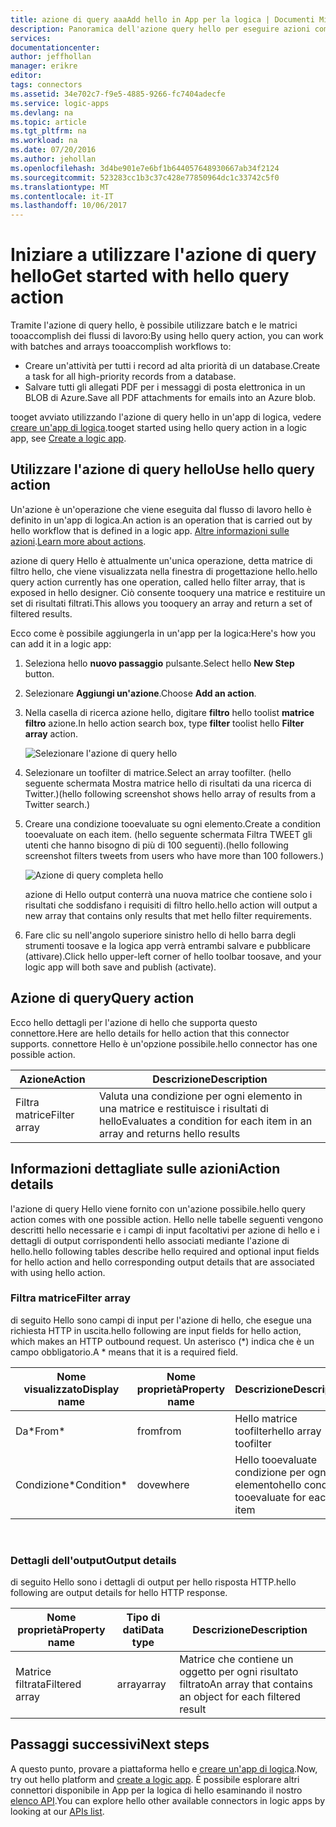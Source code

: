 ```yaml
---
title: azione di query aaaAdd hello in App per la logica | Documenti Microsoft
description: Panoramica dell'azione query hello per eseguire azioni come matrice di filtro.
services: 
documentationcenter: 
author: jeffhollan
manager: erikre
editor: 
tags: connectors
ms.assetid: 34e702c7-f9e5-4885-9266-fc7404adecfe
ms.service: logic-apps
ms.devlang: na
ms.topic: article
ms.tgt_pltfrm: na
ms.workload: na
ms.date: 07/20/2016
ms.author: jehollan
ms.openlocfilehash: 3d4be901e7e6bf1b644057648930667ab34f2124
ms.sourcegitcommit: 523283cc1b3c37c428e77850964dc1c33742c5f0
ms.translationtype: MT
ms.contentlocale: it-IT
ms.lasthandoff: 10/06/2017
---
```

# <a name="get-started-with-hello-query-action"></a><span data-ttu-id="94f9e-103">Iniziare a utilizzare l'azione di query hello</span><span class="sxs-lookup"><span data-stu-id="94f9e-103">Get started with hello query action</span></span>
<span data-ttu-id="94f9e-104">Tramite l'azione di query hello, è possibile utilizzare batch e le matrici tooaccomplish dei flussi di lavoro:</span><span class="sxs-lookup"><span data-stu-id="94f9e-104">By using hello query action, you can work with batches and arrays tooaccomplish workflows to:</span></span>

* <span data-ttu-id="94f9e-105">Creare un'attività per tutti i record ad alta priorità di un database.</span><span class="sxs-lookup"><span data-stu-id="94f9e-105">Create a task for all high-priority records from a database.</span></span>
* <span data-ttu-id="94f9e-106">Salvare tutti gli allegati PDF per i messaggi di posta elettronica in un BLOB di Azure.</span><span class="sxs-lookup"><span data-stu-id="94f9e-106">Save all PDF attachments for emails into an Azure blob.</span></span>

<span data-ttu-id="94f9e-107">tooget avviato utilizzando l'azione di query hello in un'app di logica, vedere [creare un'app di logica](../logic-apps/logic-apps-create-a-logic-app.md).</span><span class="sxs-lookup"><span data-stu-id="94f9e-107">tooget started using hello query action in a logic app, see [Create a logic app](../logic-apps/logic-apps-create-a-logic-app.md).</span></span>

## <a name="use-hello-query-action"></a><span data-ttu-id="94f9e-108">Utilizzare l'azione di query hello</span><span class="sxs-lookup"><span data-stu-id="94f9e-108">Use hello query action</span></span>
<span data-ttu-id="94f9e-109">Un'azione è un'operazione che viene eseguita dal flusso di lavoro hello è definito in un'app di logica.</span><span class="sxs-lookup"><span data-stu-id="94f9e-109">An action is an operation that is carried out by hello workflow that is defined in a logic app.</span></span> <span data-ttu-id="94f9e-110">[Altre informazioni sulle azioni](connectors-overview.md).</span><span class="sxs-lookup"><span data-stu-id="94f9e-110">[Learn more about actions](connectors-overview.md).</span></span>  

<span data-ttu-id="94f9e-111">azione di query Hello è attualmente un'unica operazione, detta matrice di filtro hello, che viene visualizzata nella finestra di progettazione hello.</span><span class="sxs-lookup"><span data-stu-id="94f9e-111">hello query action currently has one operation, called hello filter array, that is exposed in hello designer.</span></span> <span data-ttu-id="94f9e-112">Ciò consente tooquery una matrice e restituire un set di risultati filtrati.</span><span class="sxs-lookup"><span data-stu-id="94f9e-112">This allows you tooquery an array and return a set of filtered results.</span></span>

<span data-ttu-id="94f9e-113">Ecco come è possibile aggiungerla in un'app per la logica:</span><span class="sxs-lookup"><span data-stu-id="94f9e-113">Here's how you can add it in a logic app:</span></span>

1. <span data-ttu-id="94f9e-114">Seleziona hello **nuovo passaggio** pulsante.</span><span class="sxs-lookup"><span data-stu-id="94f9e-114">Select hello **New Step** button.</span></span>
2. <span data-ttu-id="94f9e-115">Selezionare **Aggiungi un'azione**.</span><span class="sxs-lookup"><span data-stu-id="94f9e-115">Choose **Add an action**.</span></span>
3. <span data-ttu-id="94f9e-116">Nella casella di ricerca azione hello, digitare **filtro** hello toolist **matrice filtro** azione.</span><span class="sxs-lookup"><span data-stu-id="94f9e-116">In hello action search box, type **filter** toolist hello **Filter array** action.</span></span>
   
    ![Selezionare l'azione di query hello](./media/connectors-native-query/using-action-1.png)
4. <span data-ttu-id="94f9e-118">Selezionare un toofilter di matrice.</span><span class="sxs-lookup"><span data-stu-id="94f9e-118">Select an array toofilter.</span></span> <span data-ttu-id="94f9e-119">(hello seguente schermata Mostra matrice hello di risultati da una ricerca di Twitter.)</span><span class="sxs-lookup"><span data-stu-id="94f9e-119">(hello following screenshot shows hello array of results from a Twitter search.)</span></span>
5. <span data-ttu-id="94f9e-120">Creare una condizione tooevaluate su ogni elemento.</span><span class="sxs-lookup"><span data-stu-id="94f9e-120">Create a condition tooevaluate on each item.</span></span> <span data-ttu-id="94f9e-121">(hello seguente schermata Filtra TWEET gli utenti che hanno bisogno di più di 100 seguenti).</span><span class="sxs-lookup"><span data-stu-id="94f9e-121">(hello following screenshot filters tweets from users who have more than 100 followers.)</span></span>
   
    ![Azione di query completa hello](./media/connectors-native-query/using-action-2.png)
   
    <span data-ttu-id="94f9e-123">azione di Hello output conterrà una nuova matrice che contiene solo i risultati che soddisfano i requisiti di filtro hello.</span><span class="sxs-lookup"><span data-stu-id="94f9e-123">hello action will output a new array that contains only results that met hello filter requirements.</span></span>
6. <span data-ttu-id="94f9e-124">Fare clic su nell'angolo superiore sinistro hello di hello barra degli strumenti toosave e la logica app verrà entrambi salvare e pubblicare (attivare).</span><span class="sxs-lookup"><span data-stu-id="94f9e-124">Click hello upper-left corner of hello toolbar toosave, and your logic app will both save and publish (activate).</span></span>

## <a name="query-action"></a><span data-ttu-id="94f9e-125">Azione di query</span><span class="sxs-lookup"><span data-stu-id="94f9e-125">Query action</span></span>
<span data-ttu-id="94f9e-126">Ecco hello dettagli per l'azione di hello che supporta questo connettore.</span><span class="sxs-lookup"><span data-stu-id="94f9e-126">Here are hello details for hello action that this connector supports.</span></span> <span data-ttu-id="94f9e-127">connettore Hello è un'opzione possibile.</span><span class="sxs-lookup"><span data-stu-id="94f9e-127">hello connector has one possible action.</span></span>

| <span data-ttu-id="94f9e-128">Azione</span><span class="sxs-lookup"><span data-stu-id="94f9e-128">Action</span></span> | <span data-ttu-id="94f9e-129">Descrizione</span><span class="sxs-lookup"><span data-stu-id="94f9e-129">Description</span></span> |
| --- | --- |
| <span data-ttu-id="94f9e-130">Filtra matrice</span><span class="sxs-lookup"><span data-stu-id="94f9e-130">Filter array</span></span> |<span data-ttu-id="94f9e-131">Valuta una condizione per ogni elemento in una matrice e restituisce i risultati di hello</span><span class="sxs-lookup"><span data-stu-id="94f9e-131">Evaluates a condition for each item in an array and returns hello results</span></span> |

## <a name="action-details"></a><span data-ttu-id="94f9e-132">Informazioni dettagliate sulle azioni</span><span class="sxs-lookup"><span data-stu-id="94f9e-132">Action details</span></span>
<span data-ttu-id="94f9e-133">l'azione di query Hello viene fornito con un'azione possibile.</span><span class="sxs-lookup"><span data-stu-id="94f9e-133">hello query action comes with one possible action.</span></span> <span data-ttu-id="94f9e-134">Hello nelle tabelle seguenti vengono descritti hello necessarie e i campi di input facoltativi per azione di hello e i dettagli di output corrispondenti hello associati mediante l'azione di hello.</span><span class="sxs-lookup"><span data-stu-id="94f9e-134">hello following tables describe hello required and optional input fields for hello action and hello corresponding output details that are associated with using hello action.</span></span>

### <a name="filter-array"></a><span data-ttu-id="94f9e-135">Filtra matrice</span><span class="sxs-lookup"><span data-stu-id="94f9e-135">Filter array</span></span>
<span data-ttu-id="94f9e-136">di seguito Hello sono campi di input per l'azione di hello, che esegue una richiesta HTTP in uscita.</span><span class="sxs-lookup"><span data-stu-id="94f9e-136">hello following are input fields for hello action, which makes an HTTP outbound request.</span></span>
<span data-ttu-id="94f9e-137">Un asterisco (*) indica che è un campo obbligatorio.</span><span class="sxs-lookup"><span data-stu-id="94f9e-137">A * means that it is a required field.</span></span>

| <span data-ttu-id="94f9e-138">Nome visualizzato</span><span class="sxs-lookup"><span data-stu-id="94f9e-138">Display name</span></span> | <span data-ttu-id="94f9e-139">Nome proprietà</span><span class="sxs-lookup"><span data-stu-id="94f9e-139">Property name</span></span> | <span data-ttu-id="94f9e-140">Descrizione</span><span class="sxs-lookup"><span data-stu-id="94f9e-140">Description</span></span> |
| --- | --- | --- |
| <span data-ttu-id="94f9e-141">Da*</span><span class="sxs-lookup"><span data-stu-id="94f9e-141">From*</span></span> |<span data-ttu-id="94f9e-142">from</span><span class="sxs-lookup"><span data-stu-id="94f9e-142">from</span></span> |<span data-ttu-id="94f9e-143">Hello matrice toofilter</span><span class="sxs-lookup"><span data-stu-id="94f9e-143">hello array toofilter</span></span> |
| <span data-ttu-id="94f9e-144">Condizione*</span><span class="sxs-lookup"><span data-stu-id="94f9e-144">Condition*</span></span> |<span data-ttu-id="94f9e-145">dove</span><span class="sxs-lookup"><span data-stu-id="94f9e-145">where</span></span> |<span data-ttu-id="94f9e-146">Hello tooevaluate condizione per ogni elemento</span><span class="sxs-lookup"><span data-stu-id="94f9e-146">hello condition tooevaluate for each item</span></span> |

<br>

### <a name="output-details"></a><span data-ttu-id="94f9e-147">Dettagli dell'output</span><span class="sxs-lookup"><span data-stu-id="94f9e-147">Output details</span></span>
<span data-ttu-id="94f9e-148">di seguito Hello sono i dettagli di output per hello risposta HTTP.</span><span class="sxs-lookup"><span data-stu-id="94f9e-148">hello following are output details for hello HTTP response.</span></span>

| <span data-ttu-id="94f9e-149">Nome proprietà</span><span class="sxs-lookup"><span data-stu-id="94f9e-149">Property name</span></span> | <span data-ttu-id="94f9e-150">Tipo di dati</span><span class="sxs-lookup"><span data-stu-id="94f9e-150">Data type</span></span> | <span data-ttu-id="94f9e-151">Descrizione</span><span class="sxs-lookup"><span data-stu-id="94f9e-151">Description</span></span> |
| --- | --- | --- |
| <span data-ttu-id="94f9e-152">Matrice filtrata</span><span class="sxs-lookup"><span data-stu-id="94f9e-152">Filtered array</span></span> |<span data-ttu-id="94f9e-153">array</span><span class="sxs-lookup"><span data-stu-id="94f9e-153">array</span></span> |<span data-ttu-id="94f9e-154">Matrice che contiene un oggetto per ogni risultato filtrato</span><span class="sxs-lookup"><span data-stu-id="94f9e-154">An array that contains an object for each filtered result</span></span> |

## <a name="next-steps"></a><span data-ttu-id="94f9e-155">Passaggi successivi</span><span class="sxs-lookup"><span data-stu-id="94f9e-155">Next steps</span></span>
<span data-ttu-id="94f9e-156">A questo punto, provare a piattaforma hello e [creare un'app di logica](../logic-apps/logic-apps-create-a-logic-app.md).</span><span class="sxs-lookup"><span data-stu-id="94f9e-156">Now, try out hello platform and [create a logic app](../logic-apps/logic-apps-create-a-logic-app.md).</span></span> <span data-ttu-id="94f9e-157">È possibile esplorare altri connettori disponibile in App per la logica di hello esaminando il nostro [elenco API](apis-list.md).</span><span class="sxs-lookup"><span data-stu-id="94f9e-157">You can explore hello other available connectors in logic apps by looking at our [APIs list](apis-list.md).</span></span>

